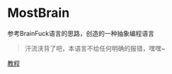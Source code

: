 # MostBrain
参考BrainFuck语言的思路，创造的一种抽象编程语言

> 汗流浃背了吧，本语言不给任何明确的报错，嘿嘿~

[教程](https://moyeransoft.gitbook.io/MostBrain)
